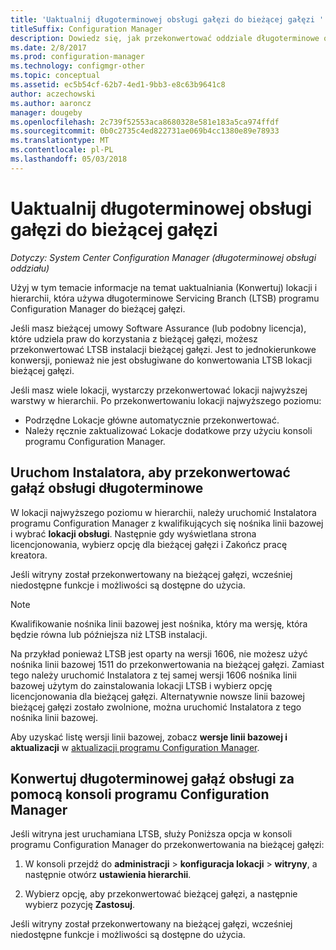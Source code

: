 ```yaml
---
title: 'Uaktualnij długoterminowej obsługi gałęzi do bieżącej gałęzi '
titleSuffix: Configuration Manager
description: Dowiedz się, jak przekonwertować oddziale długoterminowe obsługi lokacji bieżącej gałęzi.
ms.date: 2/8/2017
ms.prod: configuration-manager
ms.technology: configmgr-other
ms.topic: conceptual
ms.assetid: ec5b54cf-62b7-4ed1-9bb3-e8c63b9641c8
author: aczechowski
ms.author: aaroncz
manager: dougeby
ms.openlocfilehash: 2c739f52553aca8680328e581e183a5ca974ffdf
ms.sourcegitcommit: 0b0c2735c4ed822731ae069b4cc1380e89e78933
ms.translationtype: MT
ms.contentlocale: pl-PL
ms.lasthandoff: 05/03/2018
---
```

# <a name="upgrade-the-long-term-servicing-branch-to-the-current-branch"></a>Uaktualnij długoterminowej obsługi gałęzi do bieżącej gałęzi

*Dotyczy: System Center Configuration Manager (długoterminowej obsługi oddziału)*

Użyj w tym temacie informacje na temat uaktualniania (Konwertuj) lokacji i hierarchii, która używa długoterminowe Servicing Branch (LTSB) programu Configuration Manager do bieżącej gałęzi.

Jeśli masz bieżącej umowy Software Assurance (lub podobny licencja), które udziela praw do korzystania z bieżącej gałęzi, możesz przekonwertować LTSB instalacji bieżącej gałęzi.  Jest to jednokierunkowe konwersji, ponieważ nie jest obsługiwane do konwertowania LTSB lokacji bieżącej gałęzi.

Jeśli masz wiele lokacji, wystarczy przekonwertować lokacji najwyższej warstwy w hierarchii. Po przekonwertowaniu lokacji najwyższego poziomu:
- Podrzędne Lokacje główne automatycznie przekonwertować.
-   Należy ręcznie zaktualizować Lokacje dodatkowe przy użyciu konsoli programu Configuration Manager.

## <a name="run-setup-to-convert-the-long-term-servicing-branch"></a>Uruchom Instalatora, aby przekonwertować gałąź obsługi długoterminowe
W lokacji najwyższego poziomu w hierarchii, należy uruchomić Instalatora programu Configuration Manager z kwalifikujących się nośnika linii bazowej i wybrać **lokacji obsługi**.  Następnie gdy wyświetlana strona licencjonowania, wybierz opcję dla bieżącej gałęzi i Zakończ pracę kreatora.

Jeśli witryny został przekonwertowany na bieżącej gałęzi, wcześniej niedostępne funkcje i możliwości są dostępne do użycia.

> [!NOTE]  
> Kwalifikowanie nośnika linii bazowej jest nośnika, który ma wersję, która będzie równa lub późniejsza niż LTSB instalacji.

Na przykład ponieważ LTSB jest oparty na wersji 1606, nie możesz użyć nośnika linii bazowej 1511 do przekonwertowania na bieżącej gałęzi. Zamiast tego należy uruchomić Instalatora z tej samej wersji 1606 nośnika linii bazowej użytym do zainstalowania lokacji LTSB i wybierz opcję licencjonowania dla bieżącej gałęzi.  Alternatywnie nowsze linii bazowej bieżącej gałęzi zostało zwolnione, można uruchomić Instalatora z tego nośnika linii bazowej.

Aby uzyskać listę wersji linii bazowej, zobacz **wersje linii bazowej i aktualizacji** w [aktualizacji programu Configuration Manager](/sccm/core/servers/manage/updates).

## <a name="use-the-configuration-manager-console-to-convert-the-long-term-servicing-branch"></a>Konwertuj długoterminowej gałąź obsługi za pomocą konsoli programu Configuration Manager
Jeśli witryna jest uruchamiana LTSB, służy Poniższa opcja w konsoli programu Configuration Manager do przekonwertowania na bieżącej gałęzi:

 1. W konsoli przejdź do **administracji** > **konfiguracja lokacji** > **witryny**, a następnie otwórz **ustawienia hierarchii**.  

 2. Wybierz opcję, aby przekonwertować bieżącej gałęzi, a następnie wybierz pozycję **Zastosuj**.  

Jeśli witryny został przekonwertowany na bieżącej gałęzi, wcześniej niedostępne funkcje i możliwości są dostępne do użycia.
